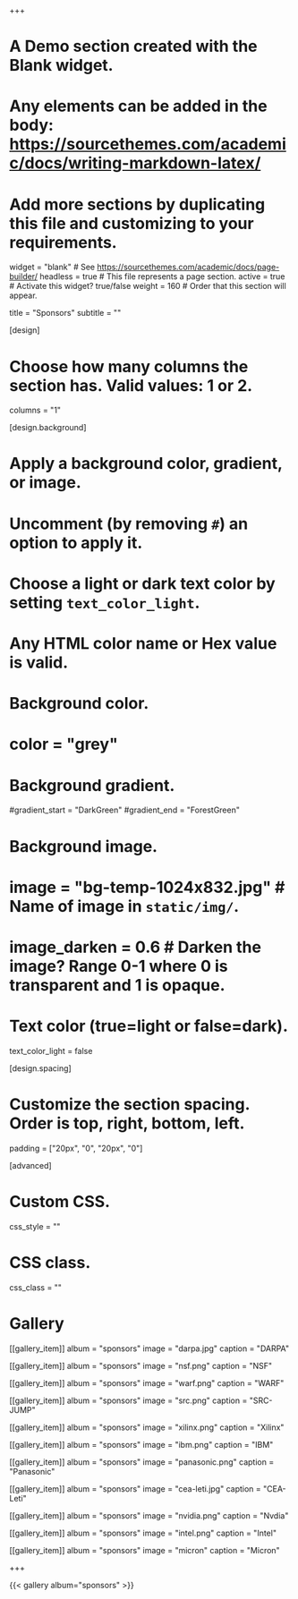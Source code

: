 +++
# A Demo section created with the Blank widget.
# Any elements can be added in the body: https://sourcethemes.com/academic/docs/writing-markdown-latex/
# Add more sections by duplicating this file and customizing to your requirements.

widget = "blank"  # See https://sourcethemes.com/academic/docs/page-builder/
headless = true  # This file represents a page section.
active = true  # Activate this widget? true/false
weight = 160  # Order that this section will appear.

title = "Sponsors"
subtitle = ""

[design]
  # Choose how many columns the section has. Valid values: 1 or 2.
  columns = "1"

[design.background]
  # Apply a background color, gradient, or image.
  #   Uncomment (by removing `#`) an option to apply it.
  #   Choose a light or dark text color by setting `text_color_light`.
  #   Any HTML color name or Hex value is valid.

  # Background color.
  # color = "grey"
  
  # Background gradient.
  #gradient_start = "DarkGreen"
  #gradient_end = "ForestGreen"
  
  # Background image.
  # image = "bg-temp-1024x832.jpg"  # Name of image in `static/img/`.
  # image_darken = 0.6  # Darken the image? Range 0-1 where 0 is transparent and 1 is opaque.

  # Text color (true=light or false=dark).
  text_color_light = false

[design.spacing]
  # Customize the section spacing. Order is top, right, bottom, left.
  padding = ["20px", "0", "20px", "0"]

[advanced]
 # Custom CSS. 
 css_style = ""
 
 # CSS class.
 css_class = ""
 
 # Gallery
[[gallery_item]]
album = "sponsors"
image = "darpa.jpg"
caption = "DARPA"

[[gallery_item]]
album = "sponsors"
image = "nsf.png"
caption = "NSF"

[[gallery_item]]
album = "sponsors"
image = "warf.png"
caption = "WARF"

[[gallery_item]]
album = "sponsors"
image = "src.png"
caption = "SRC-JUMP"

[[gallery_item]]
album = "sponsors"
image = "xilinx.png"
caption = "Xilinx"

[[gallery_item]]
album = "sponsors"
image = "ibm.png"
caption = "IBM"

[[gallery_item]]
album = "sponsors"
image = "panasonic.png"
caption = "Panasonic"

[[gallery_item]]
album = "sponsors"
image = "cea-leti.jpg"
caption = "CEA-Leti"

[[gallery_item]]
album = "sponsors"
image = "nvidia.png"
caption = "Nvdia"

[[gallery_item]]
album = "sponsors"
image = "intel.png"
caption = "Intel"

[[gallery_item]]
album = "sponsors"
image = "micron"
caption = "Micron"

+++

{{< gallery album="sponsors" >}}
